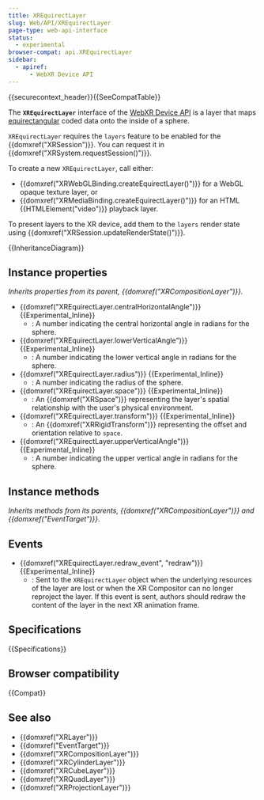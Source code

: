 ```yaml
---
title: XREquirectLayer
slug: Web/API/XREquirectLayer
page-type: web-api-interface
status:
  - experimental
browser-compat: api.XREquirectLayer
sidebar:
  - apiref:
      - WebXR Device API
---
```


{{securecontext_header}}{{SeeCompatTable}}

The **`XREquirectLayer`** interface of the [WebXR Device API](/en-US/docs/Web/API/WebXR_Device_API) is a layer that maps [equirectangular](https://en.wikipedia.org/wiki/Equirectangular_projection) coded data onto the inside of a sphere.

`XREquirectLayer` requires the `layers` feature to be enabled for the {{domxref("XRSession")}}. You can request it in {{domxref("XRSystem.requestSession()")}}.

To create a new `XREquirectLayer`, call either:

- {{domxref("XRWebGLBinding.createEquirectLayer()")}} for a WebGL opaque texture layer, or
- {{domxref("XRMediaBinding.createEquirectLayer()")}} for an HTML {{HTMLElement("video")}} playback layer.

To present layers to the XR device, add them to the `layers` render state using {{domxref("XRSession.updateRenderState()")}}.

{{InheritanceDiagram}}

## Instance properties

_Inherits properties from its parent, {{domxref("XRCompositionLayer")}}._

- {{domxref("XREquirectLayer.centralHorizontalAngle")}} {{Experimental_Inline}}
  - : A number indicating the central horizontal angle in radians for the sphere.
- {{domxref("XREquirectLayer.lowerVerticalAngle")}} {{Experimental_Inline}}
  - : A number indicating the lower vertical angle in radians for the sphere.
- {{domxref("XREquirectLayer.radius")}} {{Experimental_Inline}}
  - : A number indicating the radius of the sphere.
- {{domxref("XREquirectLayer.space")}} {{Experimental_Inline}}
  - : An {{domxref("XRSpace")}} representing the layer's spatial relationship with the user's physical environment.
- {{domxref("XREquirectLayer.transform")}} {{Experimental_Inline}}
  - : An {{domxref("XRRigidTransform")}} representing the offset and orientation relative to `space`.
- {{domxref("XREquirectLayer.upperVerticalAngle")}} {{Experimental_Inline}}
  - : A number indicating the upper vertical angle in radians for the sphere.

## Instance methods

_Inherits methods from its parents, {{domxref("XRCompositionLayer")}} and {{domxref("EventTarget")}}_.

## Events

- {{domxref("XREquirectLayer.redraw_event", "redraw")}} {{Experimental_Inline}}
  - : Sent to the `XREquirectLayer` object when the underlying resources of the layer are lost or when the XR Compositor can no longer reproject the layer. If this event is sent, authors should redraw the content of the layer in the next XR animation frame.

## Specifications

{{Specifications}}

## Browser compatibility

{{Compat}}

## See also

- {{domxref("XRLayer")}}
- {{domxref("EventTarget")}}
- {{domxref("XRCompositionLayer")}}
- {{domxref("XRCylinderLayer")}}
- {{domxref("XRCubeLayer")}}
- {{domxref("XRQuadLayer")}}
- {{domxref("XRProjectionLayer")}}
